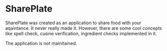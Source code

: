 # SharePlate

SharePlate was created as an application to share food with your aqaintance. It never really made it. However, there are some cool concepts like spell check, cusine verification, ingredient checks implemented in it. 

The application is not mainitained.

